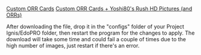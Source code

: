 [Custom ORR Cards](https://www.mediafire.com/file/mfwyx9x82b8ftku/user_configs.json/file)
[Custom ORR Cards + Yoshi80's Rush HD Pictures (and ORRs)]([https://www.mediafire.com/file/mfwyx9x82b8ftku/user_configs.json/file](https://www.mediafire.com/file/3aopxh7zx88ake1/user_configs.json/file))

After downloading the file, drop it in the "configs" folder of your Project Ignis/EdoPRO folder, then restart the program for the changes to apply.
The download will take some time and could fail a couple of times due to the high number of images, just restart if there's an error.
